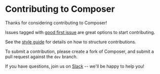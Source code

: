 # Contributing to Composer

Thanks for considering contributing to Composer!

Issues tagged with [good first issue](https://github.com/mosaicml/composer/issues?q=is%3Aissue+is%3Aopen+label%3A%22good+first+issue%22) are great options to start contributing.

See the [style guide](./STYLE_GUIDE.md) for details on how to
structure contributions.

To submit a contribution, please create a fork of Composer, and submit a pull request against the `dev` branch.

If you have questions, join us on [Slack](https://join.slack.com/t/mosaicml-community/shared_invite/zt-w0tiddn9-WGTlRpfjcO9J5jyrMub1dg) -- we'll be happy to help you!
